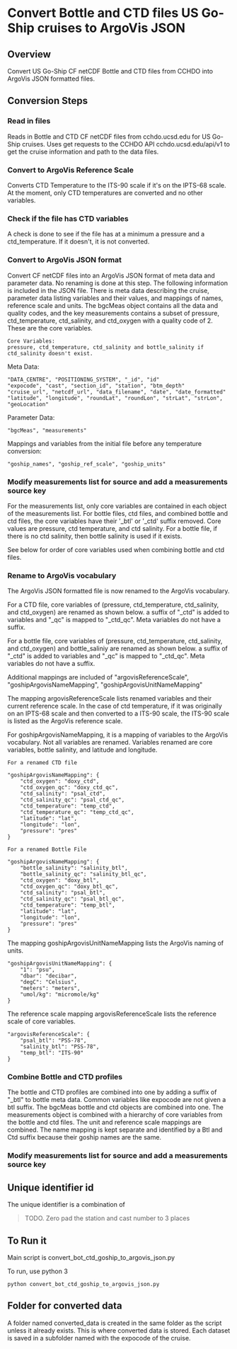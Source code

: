 # Convert Bottle and CTD files US Go-Ship cruises to ArgoVis JSON

## Overview

Convert US Go-Ship CF netCDF Bottle and CTD files from CCHDO into ArgoVis JSON
formatted files.

## Conversion Steps

### Read in files

Reads in Bottle and CTD CF netCDF files from cchdo.ucsd.edu for US Go-Ship
cruises. Uses get requests to the CCHDO API cchdo.ucsd.edu/api/v1 to get the
cruise information and path to the data files.

### Convert to ArgoVis Reference Scale

Converts CTD Temperature to the ITS-90 scale if it's on the IPTS-68 scale. At
the moment, only CTD temperatures are converted and no other variables.

### Check if the file has CTD variables

A check is done to see if the file has at a minimum a pressure and a
ctd_temperature. If it doesn't, it is not converted.

### Convert to ArgoVis JSON format

Convert CF netCDF files into an ArgoVis JSON format of meta data and parameter
data. No renaming is done at this step. The following information is included in
the JSON file. There is meta data describing the cruise, parameter data listing
variables and their values, and mappings of names, reference scale and units.
The bgcMeas object contains all the data and quality codes, and the key
measurements contains a subset of pressure, ctd_temperature, ctd_salinity, and
ctd_oxygen with a quality code of 2. These are the core variables.

    Core Variables:
    pressure, ctd_temperature, ctd_salinity and bottle_salinity if ctd_salinity doesn't exist.

Meta Data:

    "DATA_CENTRE", "POSITIONING_SYSTEM", "_id", "id"
    "expocode", "cast", "section_id", "station", "btm_depth"
    "cruise_url", "netcdf_url", "data_filename", "date", "date_formatted"
    "latitude", "longitude", "roundLat", "roundLon", "strLat", "strLon", "geoLocation"

Parameter Data:

    "bgcMeas", "measurements"

Mappings and variables from the initial file before any temperature conversion:

    "goship_names", "goship_ref_scale", "goship_units"

### Modify measurements list for source and add a measurements source key

For the measurements list, only core variables are contained in each object of
the measurements list. For bottle files, ctd files, and combined bottle and ctd
files, the core variables have their '\_btl' or '\_ctd' suffix removed. Core
values are pressure, ctd temperature, and ctd salinity. For a bottle file, if
there is no ctd salinity, then bottle salinity is used if it exists.

See below for order of core variables used when combining bottle and ctd files.

### Rename to ArgoVis vocabulary

The ArgoVis JSON formatted file is now renamed to the ArgoVis vocabulary.

For a CTD file, core variables of (pressure, ctd_temperature, ctd_salinity, and
ctd_oxygen) are renamed as shown below. a suffix of "\_ctd" is added to
variables and "\_qc" is mapped to "\_ctd_qc". Meta variables do not have a
suffix.

For a bottle file, core variables of (pressure, ctd_temperature, ctd_salinity,
and ctd_oxygen) and bottle_saliniy are renamed as shown below. a suffix of
"\_ctd" is added to variables and "\_qc" is mapped to "\_ctd_qc". Meta variables
do not have a suffix.

Additional mappings are included of "argovisReferenceScale",
"goshipArgovisNameMapping", "goshipArgovisUnitNameMapping"

The mapping argovisReferenceScale lists renamed variables and their current
reference scale. In the case of ctd temperature, if it was originally on an
IPTS-68 scale and then converted to a ITS-90 scale, the ITS-90 scale is listed
as the ArgoVis reference scale.

For goshipArgovisNameMapping, it is a mapping of variables to the ArgoVis
vocabulary. Not all variables are renamed. Variables renamed are core variables,
bottle salinity, and latitude and longitude.

    For a renamed CTD file

    "goshipArgovisNameMapping": {
        "ctd_oxygen": "doxy_ctd",
        "ctd_oxygen_qc": "doxy_ctd_qc",
        "ctd_salinity": "psal_ctd",
        "ctd_salinity_qc": "psal_ctd_qc",
        "ctd_temperature": "temp_ctd",
        "ctd_temperature_qc": "temp_ctd_qc",
        "latitude": "lat",
        "longitude": "lon",
        "pressure": "pres"
    }

    For a renamed Bottle File

    "goshipArgovisNameMapping": {
        "bottle_salinity": "salinity_btl",
        "bottle_salinity_qc": "salinity_btl_qc",
        "ctd_oxygen": "doxy_btl",
        "ctd_oxygen_qc": "doxy_btl_qc",
        "ctd_salinity": "psal_btl",
        "ctd_salinity_qc": "psal_btl_qc",
        "ctd_temperature": "temp_btl",
        "latitude": "lat",
        "longitude": "lon",
        "pressure": "pres"
    }

The mapping goshipArgovisUnitNameMapping lists the ArgoVis naming of units.

    "goshipArgovisUnitNameMapping": {
        "1": "psu",
        "dbar": "decibar",
        "degC": "Celsius",
        "meters": "meters",
        "umol/kg": "micromole/kg"
    }

The reference scale mapping argovisReferenceScale lists the reference scale of
core variables.

    "argovisReferenceScale": {
        "psal_btl": "PSS-78",
        "salinity_btl": "PSS-78",
        "temp_btl": "ITS-90"
    }

### Combine Bottle and CTD profiles

The bottle and CTD profiles are combined into one by adding a suffix of "\_btl"
to bottle meta data. Common variables like expocode are not given a btl suffix.
The bgcMeas bottle and ctd objects are combined into one. The measurements
object is combined with a hierarchy of core variables from the bottle and ctd
files. The unit and reference scale mappings are combined. The name mapping is
kept separate and identified by a Btl and Ctd suffix because their goship names
are the same.

### Modify measurements list for source and add a measurements source key

## Unique identifier id

The unique identifier is a combination of <expocode>_<station>_<cast>

> TODO. Zero pad the station and cast number to 3 places

## To Run it

Main script is convert_bot_ctd_goship_to_argovis_json.py

To run, use python 3

    python convert_bot_ctd_goship_to_argovis_json.py

## Folder for converted data

A folder named converted_data is created in the same folder as the script unless
it already exists. This is where converted data is stored. Each dataset is saved
in a subfolder named with the expocode of the cruise.
